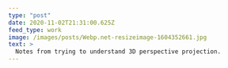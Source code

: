 ```yaml
---
type: "post"
date: 2020-11-02T21:31:00.625Z
feed_type: work
image: /images/posts/Webp.net-resizeimage-1604352661.jpg
text: >
  Notes from trying to understand 3D perspective projection.
---
```

